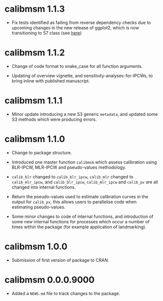 # calibmsm 1.1.3

* Fix tests identified as failing from reverse dependency checks due to upcoming changes in the new release of ggplot2, which is now transitioning to S7 class (see [here](https://github.com/tidyverse/ggplot2/issues/6498))

# calibmsm 1.1.2

* Change of code format to snake_case for all function arguments.

* Updating of overview vignette, and sensitivity-analyses-for-IPCWs, to bring inline with published manuscript.

# calibmsm 1.1.1

* Minor update introducing a new S3 generic `metadata`, and updated some S3 methods which were producing errors.

# calibmsm 1.1.0

* Change to package structure.

* Introduced one master function `calibmsm` which assess calibration using BLR-IPCW, MLR-IPCW and pseudo-values methodology.

* `calib_blr` changed to `calib_blr_ipcw`, `calib_mlr` changed to `calib_mlr_ipcw`, and `calib_blr_ipcw`, `calib_mlr_ipcw` and `calib_pv` are all changed into internal functions.

* Return the pseudo-values used to estimate calibration curves in the output for `calib_pv`, this allows users to parallelise code when estimating pseudo-values.

* Some minor changes to code of internal functions, and introduction of some new internal functions for processes which occur a number of times within the package (for example application of landmarking).

# calibmsm 1.0.0

* Submission of first version of package to CRAN.

# calibmsm 0.0.0.9000

* Added a `NEWS.md` file to track changes to the package.
